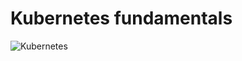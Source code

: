 # Kubernetes fundamentals #

![Kubernetes](/jgzurano/katakoda-courses/kubernetes-fundamentals/assets/kubernetes.png "Kubernetes")
